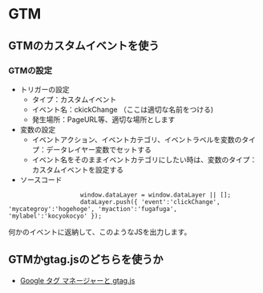 # GTM
## GTMのカスタムイベントを使う
### GTMの設定
- トリガーの設定
  - タイプ：カスタムイベント
  - イベント名：ckickChange （ここは適切な名前をつける)
  - 発生場所：PageURL等、適切な場所とします
- 変数の設定
  - イベントアクション、イベントカテゴリ、イベントラベルを変数のタイプ：データレイヤー変数でセットする
  - イベント名をそのままイベントカテゴリにしたい時は、変数のタイプ：カスタムイベントを設定する
- ソースコード
```
                    window.dataLayer = window.dataLayer || [];
                    dataLayer.push({ 'event':'clickChange', 'mycategroy':'hogehoge', 'myaction':'fugafuga',  'mylabel':'kocyokocyo' });
```
何かのイベントに返納して、このようなJSを出力します。

## GTMかgtag.jsのどちらを使うか
- [Google タグ マネージャーと gtag.js](https://support.google.com/tagmanager/answer/7582054?hl=ja)